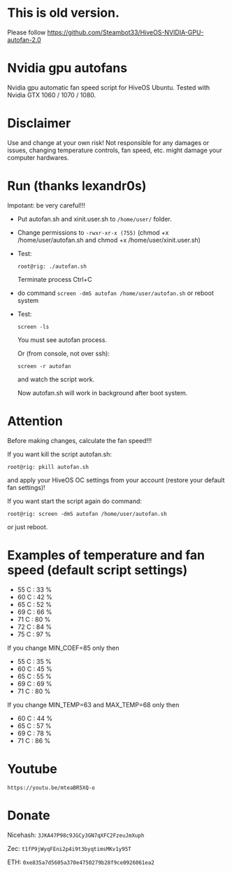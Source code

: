 # This is old version.
Please follow https://github.com/Steambot33/HiveOS-NVIDIA-GPU-autofan-2.0

# Nvidia gpu autofans
Nvidia gpu automatic fan speed script for HiveOS Ubuntu. Tested with Nvidia GTX 1060 / 1070 / 1080.

# Disclaimer
Use and change at your own risk! Not responsible for any damages or issues, changing temperature controls, fan speed, etc. might damage your computer hardwares.

# Run (thanks lexandr0s)
Impotant: be very careful!!!

 - Put autofan.sh and xinit.user.sh to ```/home/user/``` folder. 
 - Change permissions to ```-rwxr-xr-x (755)``` (chmod +x /home/user/autofan.sh and chmod +x /home/user/xinit.user.sh)
 - Test:
     ```
     root@rig: ./autofan.sh
     ```
     Terminate process Ctrl+C
     
 - do command ```screen -dmS autofan /home/user/autofan.sh``` or reboot system
 - Test:  
     ```
     screen -ls
     ```
     You must see autofan process. 
     
     Or (from console, not over ssh):
     ```
     screen -r autofan
     ```
     and watch the script work. 
     
     Now autofan.sh will work in background after boot system. 
    
# Attention
Before making changes, calculate the fan speed!!!

If you want kill the script autofan.sh:
```      
root@rig: pkill autofan.sh
```
and apply your HiveOS OC settings from your account (restore your default fan settings)!

If you want start the script again do command:

```
root@rig: screen -dmS autofan /home/user/autofan.sh
```
or  just reboot.

# Examples of temperature and fan speed (default script settings)
- 55 C : 33 %
- 60 C : 42 %
- 65 C : 52 %
- 69 C : 66 %
- 71 C : 80 %
- 72 C : 84 %
- 75 C : 97 %

If you change MIN_COEF=85 only then
- 55 C : 35 %
- 60 C : 45 %
- 65 C : 55 %
- 69 C : 69 %
- 71 C : 80 %

 If you change MIN_TEMP=63 and MAX_TEMP=68 only then
- 60 C : 44 %
- 65 C : 57 %
- 69 C : 78 %
- 71 C : 86 %

# Youtube
    https://youtu.be/mteaBR5XQ-o
    
# Donate

Nicehash: ```3JKA47P98c9JGCy3GN7qXFC2FzeuJmXuph```

Zec: ```t1fP9jWyqFEni2p4i9t3byqtimsMKv1y95T```

ETH: ```0xe835a7d5605a370e4750279b28f9ce0926061ea2```

